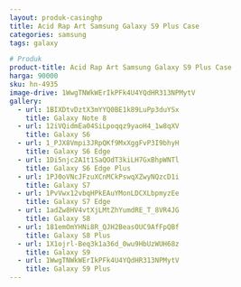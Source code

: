 ```yaml
---
layout: produk-casinghp
title: Acid Rap Art Samsung Galaxy S9 Plus Case
categories: samsung
tags: galaxy

# Produk
product-title: Acid Rap Art Samsung Galaxy S9 Plus Case
harga: 90000
sku: hn-4935
image-drive: 1WwgTNWkWErIkPFk4U4YQdHR313NPMytV
gallery:
  - url: 1BIXDtvDztX3mYYQ0BE1k89LuPp3duYSx
    title: Galaxy Note 8
  - url: 12iVQidmEa04SiLpoqqz9yaoH4_1w8qXV
    title: Galaxy S6
  - url: 1_PJX8Vmpi3JRpQKf9MxXggFvP3I9bhyH
    title: Galaxy S6 Edge
  - url: 1Di5njc2A1t1SaQOdT3kiLH7GxBhpWNTl
    title: Galaxy S6 Edge Plus
  - url: 1PJ0oVNcJFzuXCnMCkPswqXZwyNQzcD1i
    title: Galaxy S7
  - url: 1PvVwx12vbqHPkEAuYMonLDCXLbpmyzEe
    title: Galaxy S7 Edge
  - url: 1adZw8HV4vtXjLMtZhYumdRE_T_8VR4JG
    title: Galaxy S8
  - url: 181emOmYHNi8R_QJH2BeasOUC9AfFpQBf
    title: Galaxy S8 Plus
  - url: 1X1ojrl-Beq3k1a36d_0wu9HbUzWUH68z
    title: Galaxy S9
  - url: 1WwgTNWkWErIkPFk4U4YQdHR313NPMytV
    title: Galaxy S9 Plus
---
```

